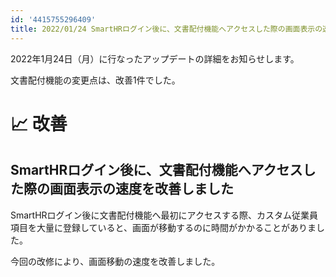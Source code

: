 ```yaml
---
id: '4415755296409'
title: 2022/01/24 SmartHRログイン後に、文書配付機能へアクセスした際の画面表示の速度を改善しました
---
```

2022年1月24日（月）に行なったアップデートの詳細をお知らせします。

文書配付機能の変更点は、改善1件でした。

# 📈 改善

## SmartHRログイン後に、文書配付機能へアクセスした際の画面表示の速度を改善しました

SmartHRログイン後に文書配付機能へ最初にアクセスする際、カスタム従業員項目を大量に登録していると、画面が移動するのに時間がかかることがありました。

今回の改修により、画面移動の速度を改善しました。
